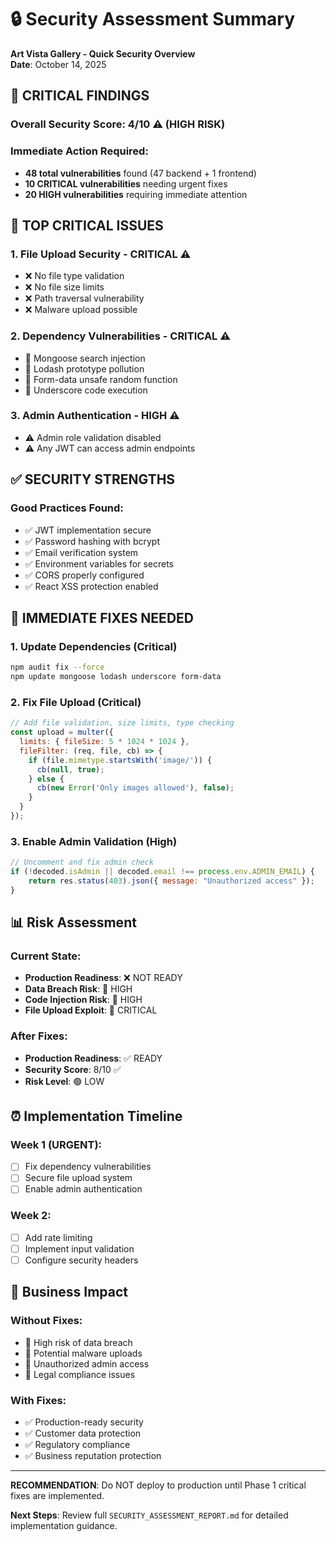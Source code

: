 # 🔒 Security Assessment Summary
**Art Vista Gallery - Quick Security Overview**  
**Date**: October 14, 2025

## 🚨 CRITICAL FINDINGS

### Overall Security Score: 4/10 ⚠️ (HIGH RISK)

### Immediate Action Required:
- **48 total vulnerabilities** found (47 backend + 1 frontend)
- **10 CRITICAL vulnerabilities** needing urgent fixes
- **20 HIGH vulnerabilities** requiring immediate attention

## 🔴 TOP CRITICAL ISSUES

### 1. File Upload Security - CRITICAL ⚠️
- ❌ No file type validation
- ❌ No file size limits  
- ❌ Path traversal vulnerability
- ❌ Malware upload possible

### 2. Dependency Vulnerabilities - CRITICAL ⚠️
- 🚨 Mongoose search injection
- 🚨 Lodash prototype pollution
- 🚨 Form-data unsafe random function
- 🚨 Underscore code execution

### 3. Admin Authentication - HIGH ⚠️
- ⚠️ Admin role validation disabled
- ⚠️ Any JWT can access admin endpoints

## ✅ SECURITY STRENGTHS

### Good Practices Found:
- ✅ JWT implementation secure
- ✅ Password hashing with bcrypt
- ✅ Email verification system
- ✅ Environment variables for secrets
- ✅ CORS properly configured
- ✅ React XSS protection enabled

## 🔧 IMMEDIATE FIXES NEEDED

### 1. Update Dependencies (Critical)
```bash
npm audit fix --force
npm update mongoose lodash underscore form-data
```

### 2. Fix File Upload (Critical)
```javascript
// Add file validation, size limits, type checking
const upload = multer({
  limits: { fileSize: 5 * 1024 * 1024 },
  fileFilter: (req, file, cb) => {
    if (file.mimetype.startsWith('image/')) {
      cb(null, true);
    } else {
      cb(new Error('Only images allowed'), false);
    }
  }
});
```

### 3. Enable Admin Validation (High)
```javascript
// Uncomment and fix admin check
if (!decoded.isAdmin || decoded.email !== process.env.ADMIN_EMAIL) {
    return res.status(403).json({ message: "Unauthorized access" });
}
```

## 📊 Risk Assessment

### Current State:
- **Production Readiness**: ❌ NOT READY
- **Data Breach Risk**: 🔴 HIGH
- **Code Injection Risk**: 🔴 HIGH  
- **File Upload Exploit**: 🔴 CRITICAL

### After Fixes:
- **Production Readiness**: ✅ READY
- **Security Score**: 8/10 ✅
- **Risk Level**: 🟢 LOW

## ⏰ Implementation Timeline

### Week 1 (URGENT):
- [ ] Fix dependency vulnerabilities
- [ ] Secure file upload system
- [ ] Enable admin authentication

### Week 2:
- [ ] Add rate limiting
- [ ] Implement input validation
- [ ] Configure security headers

## 💼 Business Impact

### Without Fixes:
- 🚨 High risk of data breach
- 🚨 Potential malware uploads
- 🚨 Unauthorized admin access
- 🚨 Legal compliance issues

### With Fixes:
- ✅ Production-ready security
- ✅ Customer data protection
- ✅ Regulatory compliance
- ✅ Business reputation protection

---

**RECOMMENDATION**: Do NOT deploy to production until Phase 1 critical fixes are implemented.

**Next Steps**: Review full `SECURITY_ASSESSMENT_REPORT.md` for detailed implementation guidance.